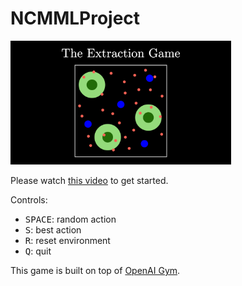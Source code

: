 # NCMMLProject

<img src="/imgs/Thumbnail.png" alt="Thumbnail" width="70%"/>

Please watch <a href="https://youtu.be/tYtp1F1NswY" target="_blank">this video</a> to get started.

Controls:
- <kbd>SPACE</kbd>: random action
- <kbd>S</kbd>: best action
- <kbd>R</kbd>: reset environment
- <kbd>Q</kbd>: quit

This game is built on top of <a href="https://www.gymlibrary.dev/" target="_blank">OpenAI Gym</a>.
